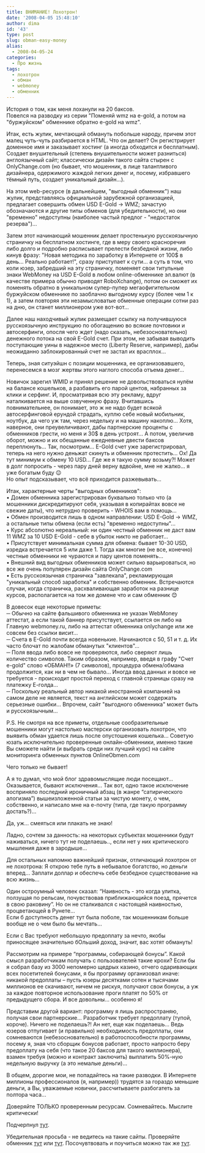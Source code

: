 ```yaml
---
title: ВНИМАНИЕ! Лохотрон!
date: '2008-04-05 15:48:10'
author: dima
id: '43'
type: post
slug: obman-easy-money
alias: 
  - 2008-04-05-24
categories:
  - Про жизнь
tags:
  - лохотрон
  - обман
  - webmoney
  - обменник
---
```


История о том, как меня лоханули на 20 баксов.  
Повелся на разводку из серии "Поменяй wmz на e-gold, а потом на "буржуйском" обменнике обратно e-gold на wmz".

Итак, есть жулик, мечтающий обмануть побольше народу, причем этот малец чуть-чуть разбирается в HTML. Что он делает? Он регистрирует доменное имя и заказывает хостинг (а иногда обходится и бесплатным). Создает внушительный (степень внушительности может разниться) англоязычный сайт; классически дизайн такого сайта стырен с OnlyChange.com (но бывает, что мошенник, в лице талантливого дизайнера, одержимого жаждой легких денег и, посему, избравшего тёмный путь, создает уникальный дизайн...). 

На этом web-ресурсе (в дальнейшем, "выгодный обменник") наш жулик, представляясь официальной зарубежной организацией, предлагает совершить обмен USD E-Gold -> WMZ; зачастую обозначаются и другие типы обменов (для убедительности), но они "временно" недоступны (наиболее частый предлог - "недостаток резерва")... 

Затем этот начинающий мошенник делает простенькую русскоязычную страничку на бесплатном хостинге, где в меру своего красноречия либо долго и подробно расписывает прелести безбедной жизни, либо кинув фразу: "Новая методика по заработку в Интернете от 100$ в день... Реально работает!", сразу приступает к сути... а суть в том, что коли юзер, забредший на эту страничку, поменяет свои титульные знаки WebMoney на USD E-Gold в любом online-обменнике эл.валют (в качестве примера обычно приводят RoboXchange), потом он сможет их поменять обратно в уникальном супер-пупер мегаофигительном буржуйском обменнике по заоблачно выгодному курсу (более чем 1 к 1), а затем повторяя эти незамысловатые обменные операции сотни раз на дню, он станет миллионером уже вот-вот... 

Далее наш находчивый жулик размещает ссылку на получившуюся русскоязычную инструкцию по обогащению во всякие почтовики и автосерфинги, опосля чего ждет (надо сказать, небезосновательно) денежного потока на свой E-Gold счет. При этом, не забывая выводить поступающие уины в надежное место (Liberty Reserve, например), дабы неожиданно заблокированный счет не застал их врасплох...

Теперь, зная ситуэйшн с позиции мошенника, ее организовавшего, перенесемся в мозг жертвы этого наглого способа отъема денег...

Новичок зарегил WMID и принял решение не довольствоваться нулём на балансе кошельков, а разбавить его парой центов, набранных за клики и серфинг. И, просматривая всю эту рекламу, вдруг наталкивается на выше озвученную фразу. Вчитавшись повнимательнее, он понимает, это ж не надо будет всякой автосерфинговой ерундой страдать, куплю себе новый мобильник, ноутбук, да чего уж там, через недельку и на машину накоплю... Хотя, наверное, они преувеличивают, дабы партнерские проценты с обменников грести, но меня и 30$ в день устроят... А потом, увеличив оборот, можно и их обещанные ежедневные двести баксов переплюнуть... Так, посмотрим... E-Gold счет уже зарегистрировал, теперь на него нужно деньжат скинуть и обменник протестить... Ох! Да тут минимум к обмену 10 USD... Где же я такую сумму возьму?! Может в долг попросить - через пару дней верну вдвойне, мне не жалко... я уже богатым буду 😉  
Но опыт подсказывает, что всё приходится разжевывать...

Итак, характерные черты "выгодных обменников":  
• Домен обменника зарегистрирован буквально только что (а мошенники дискредитируют себя, указывая в копирайтах вовсе не свежие даты), что нетрудно проверить - WHOIS вам в помощь...  
• Обмен производится лишь в одном направлении: USD E-Gold -> WMZ, а остальные типы обмена (если есть) "временно недоступны"...  
• Курс абсолютно нереальный: ни один честный обменник не даст вам 11 WMZ за 10 USD E-Gold - себе в убыток никто не работает...  
• Присутствует минимальная сумма для обмена: бывает 10-30 USD, изредка встречается 5 или даже 1. Тогда как многие (не все, конечно) честные обменники не чураются и пару центов поменять...  
• Внешний вид выгодных обменников может сильно варьироваться, но все же очень популярен дизайн сайта OnlyChange.com  
• Есть русскоязычная страничка "завлекала", рекламирующая "уникальный способ заработка" и собственно обменник. Встречаются случаи, когда страничка, расхваливающая заработок на разнице курсов, располагается на том же домене что и сам обменник 😊

В довесок еще некоторые приметы:  
─ Обычно на сайте фальшивого обменника не указан WebMoney аттестат, а если такой баннер присутствует, ссылается он либо на Главную webmoney.ru, либо на аттестат обменника onlychange или же совсем без ссылки висит...  
─ Счета в E-Gold почти всегда новенькие. Начинаются с 50, 51 и т. д. Их часто блочат по жалобам обманутых "клиентов"...  
─ Поля ввода либо вовсе не проверяются, либо сверяют лишь количество символов. Таким образом, например, введя в графу "Счет e-gold" слово «ОБМАН!!» (7 символов), процедура обмена/обмана продолжится, как ни в чем не бывало... Иногда ввод данных и вовсе не требуется - происходит простой переход с главной страницы сразу на платежку Е-голда...  
─ Поскольку реальный автор никакой иностранной компанией на самом деле не является, текст на английском может содержать серьезные ошибки... Впрочем, сайт "выгодного обменника" может быть и русскоязычным...

P.S. Не смотря на все приметы, отдельные сообразительные мошенники могут настолько мастерски организовать лохотрон, что выявить обман удается лишь после опустошения кошелька... Советую юзать исключительно проверенные онлайн-обменники, именно такие Вы сможете найти (и выбрать среди них лучший курс) на сайте мониторинга обменных пунктов OnlineObmen.com

Чего только не бывает!

А я то думал, что мой блог здравомыслящие люди посещают... Оказывается, бывают исключения... Так вот, одно такое исключение восприняло последний ироничный абзац (в жанре “сатирического алогизма”) вышеизложенной статьи за чистую монету, о чем, собственно, и написало мне на e-почту (типа, где такую программу достать?)...

Да, уж… смеяться или плакать не знаю!

Ладно, сочтем за данность: на некоторых субъектах мошенники будут наживаться, ничего тут не поделаешь.., если нет у них критического мышления даже в зародыше...

Для остальных напомню важнейший признак, отличающий лохотрон от не лохотрона: Я открою тебе путь в небывалое богатство, но деньги вперед... Заплати доллар и обеспечь себе безбедное существование на всю жизнь...

Один остроумный человек сказал: “Наивность - это когда улитка, ползущая по рельсам, почувствовав приближающийся поезд, прячется в свою раковину”. Но он не сталкивался с настоящей наивностью, процветающей в Рунете...  
Если б доступность денег тут была поболе, так мошенникам больше вообще не о чем было бы мечтать...

Если с Вас требуют небольшую предоплату за нечто, якобы приносящее значительно бОльший доход, значит, вас хотят обмануть!

Рассмотрим на примере “программы, собирающей бонусы”. Какой смысл разработчикам получать с пользователей такие крохи? Если бы я собрал базу из 3000 непомерно щедрых казино, отчего одаривающих всех посетителей бонусами, я бы программу организовал иначе: никакой предоплаты – пусть юзеры десятками сотен и тысячами миллионов ее скачивают, ничем не рискуя, получают свои бонусы, а уж за каждое повторное использование проги платят по 50% от предыдущего сбора. И все довольны… особенно я!

Представим другой вариант: программу я лишь распространяю, получая свои партнерские... Разработчик требует предоплату (тупой, короче). Ничего не поделаешь?! Ан нет, еще как поделаешь... Ведь юзеров отпугивает (и правильно) необходимость предоплаты, они сомневаются (небезосновательно) в работоспособности программы, посему я, зная что сборщик бонусов работает, просто напросто беру предоплату на себя (что такое 20 баксов для такого миллионера), взамен требуя (можно и контракт заключить) выплатить 50%-ную недельную выручку (а это немалые деньги)...

В общем, дорогие мои, не попадайтесь на такие разводки. В Интернете миллионы профессионалов (я, например)) трудятся за гораздо меньшие деньги, а Вы, уважаемые новички, рассчитываете разбогатеть за полтора часа...

Доверяйте ТОЛЬКО проверенным ресурсам. Сомневайтесь. Мыслите критически!

Подчерпнул [тут](http://www.as1.ru/blog/post_1205467497.html).

Убедительная просьба - не ведитесь на такие сайты. Проверяйте обменник [тут](http://www.webtrust.ru/no_trust/obmen.php) или [тут](http://www.weboborona.ru/index.php?nma=page12&fla=index). Посочувтвовать и поучиться можно так же [тут](http://forum.webmoney.ru/Default.aspx?g=posts&t=5898).